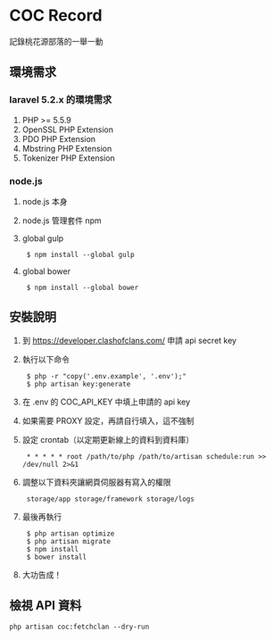 # COC Record

記錄桃花源部落的一舉一動


## 環境需求
### laravel 5.2.x 的環境需求
1. PHP >= 5.5.9
1. OpenSSL PHP Extension
1. PDO PHP Extension
1. Mbstring PHP Extension
1. Tokenizer PHP Extension

### node.js
1. node.js 本身
1. node.js 管理套件 npm
1. global gulp

		$ npm install --global gulp
1. global bower

        $ npm install --global bower

## 安裝說明
1. 到 https://developer.clashofclans.com/ 申請 api secret key
1. 執行以下命令

        $ php -r "copy('.env.example', '.env');"
        $ php artisan key:generate
1. 在 .env 的 COC_API_KEY 中填上申請的 api key
1. 如果需要 PROXY 設定，再請自行填入，這不強制
1. 設定 crontab（以定期更新線上的資料到資料庫）

        * * * * * root /path/to/php /path/to/artisan schedule:run >> /dev/null 2>&1
1. 調整以下資料夾讓網頁伺服器有寫入的權限

        storage/app storage/framework storage/logs
1. 最後再執行

        $ php artisan optimize
        $ php artisan migrate
        $ npm install
        $ bower install
1. 大功告成！

## 檢視 API 資料

    php artisan coc:fetchclan --dry-run
